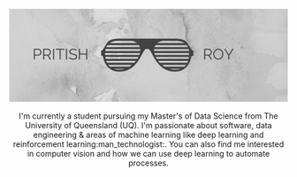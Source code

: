 <a href="https://pritishroy.technology"><img src="https://github.com/roycek7/PRITISH-ROY/blob/master/images/header.png" width="900"></a>
<p align="center">I'm currently a student pursuing my Master's of Data Science from The University of Queensland (UQ). I'm passionate about software, data engineering & areas of machine learning like deep learning and reinforcement learning:man_technologist:. You can also find me interested in computer vision and how we can use deep learning to automate processes.
</p>



